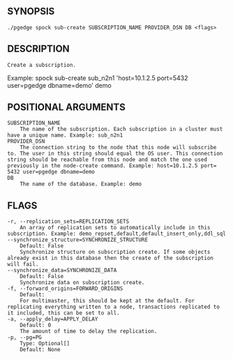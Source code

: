 ## SYNOPSIS
    ./pgedge spock sub-create SUBSCRIPTION_NAME PROVIDER_DSN DB <flags>
 
## DESCRIPTION
    Create a subscription. 

Example: spock sub-create sub_n2n1 'host=10.1.2.5 port=5432 user=pgedge dbname=demo' demo
 
## POSITIONAL ARGUMENTS
    SUBSCRIPTION_NAME
        The name of the subscription. Each subscription in a cluster must have a unique name. Example: sub_n2n1
    PROVIDER_DSN
        The connection string to the node that this node will subscribe to. The user in this string should equal the OS user. This connection string should be reachable from this node and match the one used previously in the node-create command. Example: host=10.1.2.5 port= 5432 user=pgedge dbname=demo
    DB
        The name of the database. Example: demo
 
## FLAGS
    -r, --replication_sets=REPLICATION_SETS
        An array of replication sets to automatically include in this subscription. Example: demo_repset,default,default_insert_only,ddl_sql
    --synchronize_structure=SYNCHRONIZE_STRUCTURE
        Default: False
        Synchronize structure on subscription create. If some objects already exist in this database then the create of the subscription will fail.
    --synchronize_data=SYNCHRONIZE_DATA
        Default: False
        Synchronize data on subscription create.
    -f, --forward_origins=FORWARD_ORIGINS
        Default: 
        For multimaster, this should be kept at the default. For replicating everything written to a node, transactions replicated to it included, this can be set to all.
    -a, --apply_delay=APPLY_DELAY
        Default: 0
        The amount of time to delay the replication.
    -p, --pg=PG
        Type: Optional[]
        Default: None
